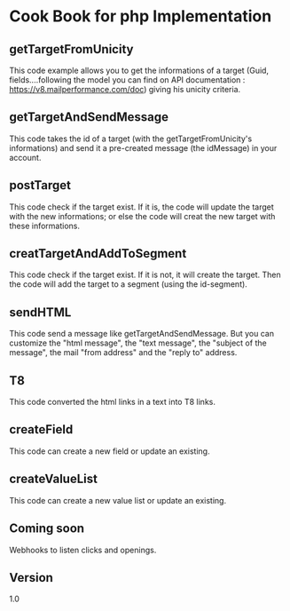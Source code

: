 Cook Book for php Implementation
==


getTargetFromUnicity
--

This code example allows you to get the informations of a target (Guid, fields....following the model you can find on API documentation : https://v8.mailperformance.com/doc) giving his unicity criteria.

getTargetAndSendMessage
--

This code takes the id of a target (with the getTargetFromUnicity's informations) and send it a pre-created message (the idMessage) in your account.

postTarget
--

This code check if the target exist. If it is, the code will update the target with the new informations; or else the code will creat the new target with these informations.

creatTargetAndAddToSegment
--

This code check if the target exist. If it is not, it will create the target. Then the code will add the target to a segment (using the id-segment).

sendHTML
--

This code send a message like getTargetAndSendMessage. But you can customize the "html message", the "text message", the "subject of the message", the mail "from address" and the "reply to" address.

T8
--

This code converted the html links in a text into T8 links.

createField
--

This code can create a new field or update an existing.

createValueList
--

This code can create a new value list or update an existing.

Coming soon
--

Webhooks to listen clicks and openings.


Version
--

1.0 